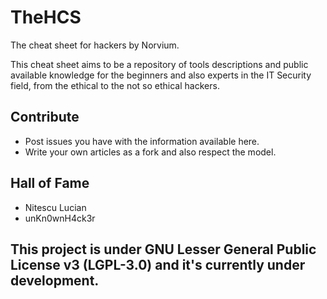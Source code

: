 # TheHCS
The cheat sheet for hackers by Norvium.

This cheat sheet aims to be a repository of tools descriptions and public available knowledge for the beginners and also experts in the IT Security field, from the ethical to the not so ethical hackers.

## Contribute

* Post issues you have with the information available here.
* Write your own articles as a fork and also respect the model.

## Hall of Fame

* Nitescu Lucian
* unKn0wnH4ck3r


## This project is under GNU Lesser General Public License v3 (LGPL-3.0) and it's currently under development.
